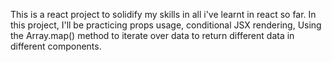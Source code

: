 This is a react project to solidify my skills in all i've learnt in react so far. 
In this project, I'll be practicing props usage, conditional JSX rendering, Using the Array.map() method to iterate over data to return different data in different components.